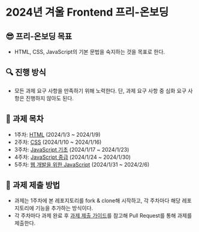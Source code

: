 # 2024년 겨울 Frontend 프리-온보딩

## 😎 프리-온보딩 목표
 
- HTML, CSS, JavaScript의 기본 문법을 숙지하는 것을 목표로 한다.

## 🔍 진행 방식

- 모든 과제 요구 사항을 만족하기 위해 노력한다. 단, 과제 요구 사항 중 심화 요구 사항은 진행하지 않아도 된다.

## 📑 과제 목차

- 1주차: [HTML](docs/week1.md) (2024/1/3 ~ 2024/1/9)
- 2주차: [CSS](docs/week2.md) (2024/1/10 ~ 2024/1/16)
- 3주차: [JavaScript 기초](docs/week3.md) (2024/1/17 ~ 2024/1/23)
- 4주차: [JavaScript 중급](docs/week4.md) (2024/1/24 ~ 2024/1/30)
- 5주차: [웹 개발을 위한 JavaScript](docs/week5.md) (2024/1/31 ~ 2024/2/6)

## 📮 과제 제출 방법

- 과제는 1주차에 본 레포지토리를 fork & clone해 시작하고, 각 주차마다 해당 레포지토리에 기능을 추가하는 방식이다.
- 각 주차마다 과제 완료 후 [과제 제출 가이드](./docs/how-to-summit-assignments.md)를 참고해 Pull Request를 통해 과제를 제출한다.